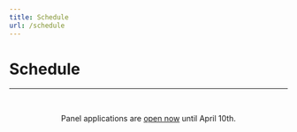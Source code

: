 ```yaml
---
title: Schedule
url: /schedule
---
```

# Schedule
<hr><br />
<div style="text-align: center;">

Panel applications are [open now](https://forms.gle/Zx1BjChWe27xzH1b8) until April 10th.

</div>